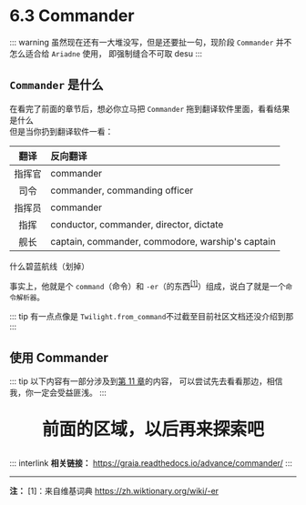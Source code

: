 # 6.3 Commander

::: warning
虽然现在还有一大堆没写，但是还要扯一句，现阶段 `Commander` 并不怎么适合给 `Ariadne` 使用，
即<Curtain type="warning">强制缝合不可取 desu</Curtain>
:::

## `Commander` 是什么

在看完了前面的章节后，想必你立马把 `Commander` 拖到翻译软件里面，看看结果是什么  
但是当你扔到翻译软件一看：

|  翻译  | 反向翻译                                         |
| :----: | :----------------------------------------------- |
| 指挥官 | commander                                        |
|  司令  | commander, commanding officer                    |
| 指挥员 | commander                                        |
|  指挥  | conductor, commander, director, dictate          |
|  舰长  | captain, commander, commodore, warship's captain |

<Curtain>什么碧蓝航线（划掉）</Curtain>

事实上，他就是个 `command`（命令）和 `-er`（的东西<sup>[[1]](#anno)</sup>）组成，说白了就是一个`命令解析器`。

::: tip
有一点点像是 `Twilight.from_command`<Curtain>不过截至目前社区文档还没介绍到那</Curtain>
:::

## 使用 Commander

::: tip
以下内容有一部分涉及到[第 11 章](./11_classification.md)的内容，
可以尝试先去看看那边，相信我，你一定会受益匪浅。
:::

<p align="center" style="font-size: 30px"><strong>前面的区域，以后再来探索吧</strong></p>

<Loading></Loading>

::: interlink
**相关链接：** <https://graia.readthedocs.io/advance/commander/>
:::

<hr size=3/>

<a id="anno"></a>

**注：**
[1]：来自维基词典 <https://zh.wiktionary.org/wiki/-er>
